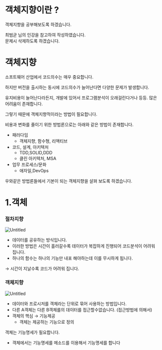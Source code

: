 # 객체지향이란 ?

객체지향을 공부해보도록 하겠습니다. 

최범균 님의 인강을 참고하여 작성하였습니다.    
문제시 삭제하도록 하겠습니다. 

# 객체지향

소프트웨어 산업에서 코드의수는 매우 중요합니다. 

하지만 버전을 출시하는 동시에 코드의수가 늘어난다면 다양한 문제가 발생합니다. 

유지비용이 늘어난다라든지, 개발에 있어서 프로그램분석이 오래걸린다거나 등등. 많은 어려움이 존재합니다. 

그렇기 때문에 객체지향적이라는 방법이 필요합니다. 

비용과 변화를 줄이기 위한 방법론으로는 아래와 같은 방법이 존재합니다. 

- 패러다임
    - 객체지향, 함수형, 리액티브
- 코드, 설계, 아키텍처
    - TDD,SOLID,DDD
    - 클린 아키텍처, MSA
- 업무 프로세스/문화
    - 애자일,DevOps
    

우와같은 방법론들에서 기본이 되는 객체지향을 살펴 보도록 하겠습니다.

# 1.객체

### 절차지향

![Untitled](%E1%84%80%E1%85%A2%E1%86%A8%E1%84%8E%E1%85%A6%E1%84%8C%E1%85%B5%E1%84%92%E1%85%A3%E1%86%BC%E1%84%8B%E1%85%B5%E1%84%85%E1%85%A1%E1%86%AB%206a6cc8ea095e401e843c149753a8b5a5/Untitled.png)

- 데이터를 공유하는 방식입니다.
- 이러한 방법은 시간이 흘러갈수록 데이터가 복잡하게 진행되어 코드분석이 어려워집니다.
- 하나의 함수는 하나의 기능만 내포 해야하는데 이를 무시하게 됩니다.

→ 시간이 지날수록 코드가 어려워 집니다. 

### 객체지향

![Untitled](%E1%84%80%E1%85%A2%E1%86%A8%E1%84%8E%E1%85%A6%E1%84%8C%E1%85%B5%E1%84%92%E1%85%A3%E1%86%BC%E1%84%8B%E1%85%B5%E1%84%85%E1%85%A1%E1%86%AB%206a6cc8ea095e401e843c149753a8b5a5/Untitled%201.png)

- 데이터와 프로시저를 객체라는 단위로 묶어 사용하는 방법입니다.
- 다른 A객체는 다른 B객체를의 데이터를 접근할수없습니다. (접근방법에 의해서)
- 객체의 핵심 → 기능제공
    - 객체는 제공하는 기능으로 정의
    

객체는 기능명세가 필요합니다.

- 객체에서는 기능명세를 메소드를 이용해서 기능명세를 합니다

```json

```